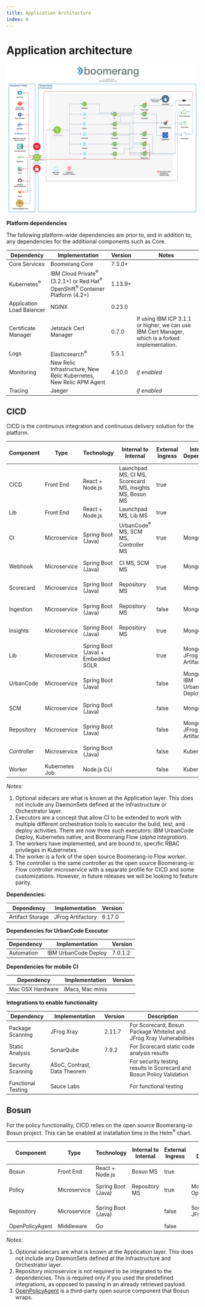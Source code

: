 ```yaml
---
title: Application Architecture
index: 0
---
```


# Application architecture

![Boomerang Infrastructure Architecture](./assets/img/boomerang-architecture-application-cicd.png)

**Platform dependencies**

The following platform-wide dependencies are prior to, and in addition to, any dependencies for the additional components such as Core.

| Dependency | Implementation | Version | Notes |
| --- | --- | --- | --- |
| Core Services | Boomerang Core | 7.3.0+ | |
| Kubernetes<sup>®</sup>                | IBM Cloud Private<sup>®</sup> (3.2.1+) or Red Hat<sup>®</sup> OpenShift<sup>®</sup> Container Platform (4.2+) | 1.13.9+ |                                                                                                              |
| Application Load Balancer | NGINX                                                                     | 0.23.0  |                                                                                                              |
| Certificate Manager       | Jetstack Cert Manager                                                     | 0.7.0   | If using IBM ICP 3.1.1 or higher, we can use IBM Cert Manager, which is a forked implementation. |
| Logs                      | Elasticsearch<sup>®</sup>                                                             | 5.5.1   |                                                                                                              |
| Monitoring                | New Relic Infrastructure, New Relic Kubernetes, New Relic APM Agent       | 4.10.0  | _if enabled_                                                                                                 |
| Tracing                   | Jaeger                                                                    |         | _if enabled_                                                                                                 |

## CICD

CICD is the continuous integration and continuous delivery solution for the platform.

| Component       | Type           | Technology                         | Internal to Internal                                     | External Ingress | Internal Dependency           | External Dependency | Optional Side Cars |
| --------------- | -------------- | ---------------------------------- | -------------------------------------------------------- | ---------------- | ----------------------------- | ------------------- | ------------------ |
| CICD            | Front End      | React + Node.js                    | Launchpad MS, CI MS, Scorecard MS, Insights MS, Bosun MS | true             |                               | GitHub, GitLab      |                    |
| Lib             | Front End      | React + Node.js                    | Launchpad MS, Lib MS                                     | true             |                               |                     |                    |
| CI              | Microservice   | Spring Boot (Java)                 | UrbanCode<sup>®</sup> MS, SCM MS, Controller MS                      | true             | MongoDB                       |                     | New Relic APM      |
| Webhook         | Microservice   | Spring Boot (Java)                 | CI MS, SCM MS                                            | true             | MongoDB                       |                     | New Relic APM      |
| Scorecard       | Microservice   | Spring Boot (Java)                 | Repository MS                                            | true             | MongoDB                       |                     | New Relic APM      |
| Ingestion       | Microservice   | Spring Boot (Java)                 | Repository MS                                            | false             | MongoDB                       |                     | New Relic APM      |
| Insights        | Microservice   | Spring Boot (Java)                 | Repository MS                                            | true             | MongoDB                       |                     | New Relic APM      |
| Lib             | Microservice   | Spring Boot (Java) + Embedded SOLR |                                                          | true             | MongoDB, JFrog Artifactory    | Repository MS       | New Relic APM      |
| UrbanCode       | Microservice   | Spring Boot (Java)                 |                                                          | false            | MongoDB, IBM UrbanCode Deploy |                     | New Relic APM      |
| SCM             | Microservice   | Spring Boot (Java)                 |                                                          | false            | MongoDB                       | GitHub, GitLab      | New Relic APM      |
| Repository      | Microservice   | Spring Boot (Java)                 |                                                          | false            | MongoDB, JFrog Artifactory    |                     | New Relic APM      |
| Controller       | Microservice   | Spring Boot (Java)                 |                                                          | false            | Kubernetes |                     | New Relic APM      |
| Worker          | Kubernetes Job | Node.js CLI                        |                                                          | false            | Kubernetes                    |                     |                    |

_Notes:_

1. Optional sidecars are what is known at the Application layer. This does not include any DaemonSets defined at the Infrastructure or Orchestrator layer.
2. Executors are a concept that allow CI to be extended to work with multiple different orchestration tools to executor the build, test, and deploy activities. There are now three such executors: IBM UrbanCode Deploy, Kubernetes native, and Boomerang Flow (_alpha integration_).
3. The workers have implemented, and are bound to, specific RBAC privileges in Kubernetes.
4. The worker is a fork of the open source Boomerang-io Flow worker.
5. The controller is the same controller as the open source Boomerang-io Flow controller microservice with a separate profile for CICD and some customizations. However, in future releases we will be looking to feature parity.

**Dependencies:**

| Dependency       | Implementation    | Version |
| ---------------- | ----------------- | ------- |
| Artifact Storage | JFrog Artifactory | 6.17.0  |

**Dependencies for UrbanCode Executor**

| Dependency | Implementation       | Version |
| ---------- | -------------------- | ------- |
| Automation | IBM UrbanCode Deploy | 7.0.1.2 |

**Dependencies for mobile CI**

| Dependency       | Implementation    | Version |
| ---------------- | ----------------- | ------- |
| Mac OSX Hardware | iMacs, Mac minis |         |

**Integrations to enable functionality**

| Dependency         | Implementation               | Version | Description                                                             |
| ------------------ | ---------------------------- | ------- | ----------------------------------------------------------------------- |
| Package Scanning   | JFrog Xray                   | 2.11.7  | For Scorecard, Bosun Package Whitelist and JFrog Xray Vulnerabilities        |
| Static Analysis    | SonarQube                    | 7.9.2   | For Scorecard static code analysis results                              |
| Security Scanning  | ASoC, Contrast, Data Theorem |         | For security testing results in Scorecard and Bosun Policy Validation |
| Functional Testing | Sauce Labs                   |         | For functional testing                                                  |

## Bosun

For the policy functionality, CICD relies on the open source Boomerang-io Bosun project. This can be enabled at installation time in the Helm<sup>®</sup> chart.

| Component | Type | Technology | Internal to Internal | External Ingress | Internal Dependency | External Dependency | Optional Side Cars |
| --- | --- | --- | --- | --- | --- | --- | --- |
| Bosun | Front End | React + Node.js | Bosun MS | true | | | |
| Policy | Microservice | Spring Boot (Java) | Repository MS | true | MongoDB, OpenPolicyAgent | | New Relic APM |
| Repository | Microservice | Spring Boot (Java) | | false | SonarQube, JFrog Xray | | New Relic APM |
| OpenPolicyAgent | Middleware | Go | | false | | | |

_Notes:_

1. Optional sidecars are what is known at the Application layer. This does not include any DaemonSets defined at the Infrastructure and Orchestrator layer.
2. Repository microservice is not required to be integrated to the dependencies. This is required only if you used the predefined integrations, as opposed to passing in an already retrieved payload.
3. [OpenPolicyAgent](https://openpolicyagent.org/) is a third-party open source component that Bosun wraps.
